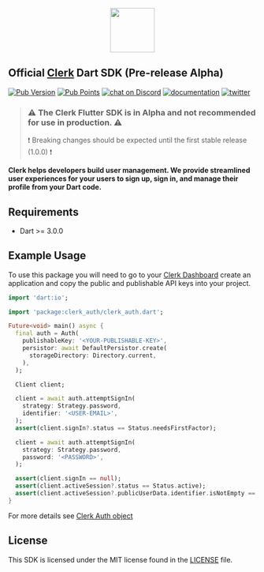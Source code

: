 <p align="center">
<img src="https://images.clerk.com/static/logo-light-mode-400x400.png" height="90">
</p>

## Official [Clerk](https://clerk.com) Dart SDK (Pre-release Alpha)

[![Pub Version](https://img.shields.io/pub/v/clerk_auth?color=blueviolet)](https://pub.dev/packages/clerk_auth)
[![Pub Points](https://img.shields.io/pub/points/clerk_auth?label=pub%20points)](https://pub.dev/packages/clerk_auth/score)
[![chat on Discord](https://img.shields.io/discord/856971667393609759.svg?logo=discord)](https://discord.com/invite/b5rXHjAg7A)
[![documentation](https://img.shields.io/badge/documentation-clerk-green.svg)](https://clerk.com/docs)
[![twitter](https://img.shields.io/twitter/follow/ClerkDev?style=social)](https://twitter.com/intent/follow?screen_name=ClerkDev)

> ### ⚠️ The Clerk Flutter SDK is in Alpha and not recommended for use in production. ⚠️
> ❗️ Breaking changes should be expected until the first stable release (1.0.0) ❗️

**Clerk helps developers build user management. We provide streamlined user experiences
for your users to sign up, sign in, and manage their profile from your Dart code.**

## Requirements

* Dart >= 3.0.0

## Example Usage

To use this package you will need to go to your [Clerk Dashboard](https://dashboard.clerk.com/)
create an application and copy the public and publishable API keys into your project.

```dart
import 'dart:io';

import 'package:clerk_auth/clerk_auth.dart';

Future<void> main() async {
  final auth = Auth(
    publishableKey: '<YOUR-PUBLISHABLE-KEY>',
    persistor: await DefaultPersistor.create(
      storageDirectory: Directory.current,
    ),
  );

  Client client;

  client = await auth.attemptSignIn(
    strategy: Strategy.password,
    identifier: '<USER-EMAIL>',
  );
  assert(client.signIn?.status == Status.needsFirstFactor);

  client = await auth.attemptSignIn(
    strategy: Strategy.password,
    password: '<PASSWORD>',
  );

  assert(client.signIn == null);
  assert(client.activeSession?.status == Status.active);
  assert(client.activeSession?.publicUserData.identifier.isNotEmpty == true);
}

```

For more details see [Clerk Auth object](https://pub.dev/documentation/clerk_auth/latest/clerk_auth/Auth-class.html)

## License

This SDK is licensed under the MIT license found in the [LICENSE](./LICENSE) file.
